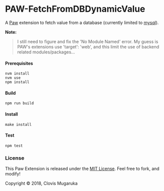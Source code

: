 # PAW-FetchFromDBDynamicValue

A [Paw](https://paw.cloud/) extension to fetch value from a database (currently limited to [mysql](https://www.mysql.com/)).


**Note:**
> I still need to figure and fix the 'No Module Named' error. My guess is PAW's extensions use 'target': 'web', and this limit the use of backend related modules/packages...

#### Prerequisites

```
nvm install
nvm use
npm install
```

#### Build

```
npm run build
```

#### Install

```
make install
```

#### Test

```
npm test
```

### License

This Paw Extension is released under the [MIT License](https://www.wikiwand.com/en/MIT_License). Feel free to fork, and modify!

Copyright © 2018, Clovis Mugaruka
